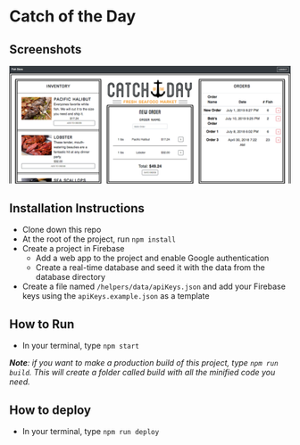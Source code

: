 # Catch of the Day

## Screenshots
![image of catch of the day site](https://raw.githubusercontent.com/bobbybaxter/fishstore/master/src/assets/screenshot.png)

## Installation Instructions
- Clone down this repo
- At the root of the project, run `npm install`
- Create a project in Firebase
  - Add a web app to the project and enable Google authentication
  - Create a real-time database and seed it with the data from the database directory
- Create a file named `/helpers/data/apiKeys.json` and add your Firebase keys using the `apiKeys.example.json` as a template

## How to Run
- In your terminal, type `npm start`

***Note**: if you want to make a production build of this project, type `npm run build`.  This will create a folder called build with all the minified code you need.*

## How to deploy
- In your terminal, type `npm run deploy`
